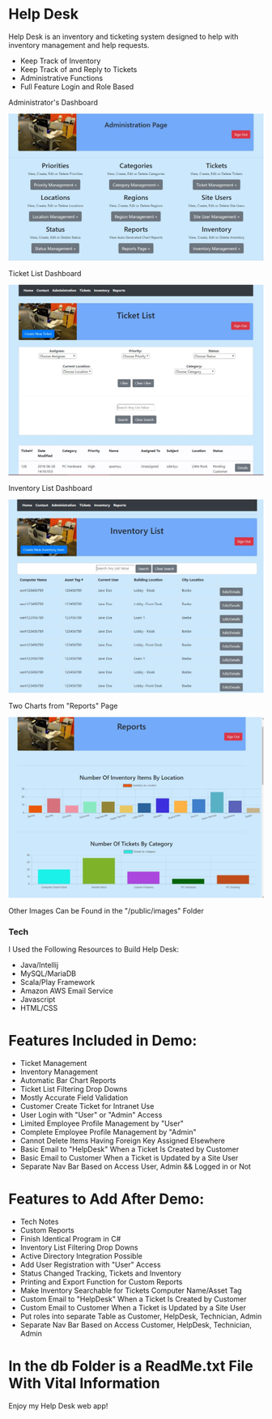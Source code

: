 # Help Desk

 Help Desk is an inventory and ticketing system designed to help with inventory management and help requests.

   - Keep Track of Inventory
   - Keep Track of and Reply to Tickets
   - Administrative Functions
   - Full Feature Login and Role Based


Administrator's Dashboard

 ![administrator functions](/public/images/AdministrationPage.JPG)


 Ticket List Dashboard

 ![ticket list](/public/images/TicketList.JPG)


 Inventory List Dashboard

 ![inventory list](/public/images/InventoryList.JPG)


Two Charts from "Reports" Page

 ![reports](/public/images/ReportsCharts.JPG)



Other Images Can be Found in the "/public/images" Folder

 ### Tech
 I Used the Following Resources to Build Help Desk:

 * Java/Intellij
 * MySQL/MariaDB
 * Scala/Play Framework
 * Amazon AWS Email Service
 * Javascript
 * HTML/CSS

 # Features Included in Demo:

 * Ticket Management
 * Inventory Management
 * Automatic Bar Chart Reports
 * Ticket List Filtering Drop Downs
 * Mostly Accurate Field Validation
 * Customer Create Ticket for Intranet Use
 * User Login with "User" or "Admin" Access
 * Limited Employee Profile Management by "User"
 * Complete Employee Profile Management by "Admin"
 * Cannot Delete Items Having Foreign Key Assigned Elsewhere
 * Basic Email to "HelpDesk" When a Ticket Is Created by Customer
 * Basic Email to Customer When a Ticket is Updated by a Site User
 * Separate Nav Bar Based on Access User, Admin && Logged in or Not

 # Features to Add After Demo:

 * Tech Notes
 * Custom Reports
 * Finish Identical Program in C#
 * Inventory List Filtering Drop Downs
 * Active Directory Integration Possible
 * Add User Registration with "User" Access
 * Status Changed Tracking, Tickets and Inventory
 * Printing and Export Function for Custom Reports
 * Make Inventory Searchable for Tickets Computer Name/Asset Tag
 * Custom Email to "HelpDesk" When a Ticket Is Created by Customer
 * Custom Email to Customer When a Ticket is Updated by a Site User
 * Put roles into separate Table as Customer, HelpDesk, Technician, Admin
 * Separate Nav Bar Based on Access Customer, HelpDesk, Technician, Admin


 # In the db Folder is a ReadMe.txt File With Vital Information

 Enjoy my Help Desk web app!